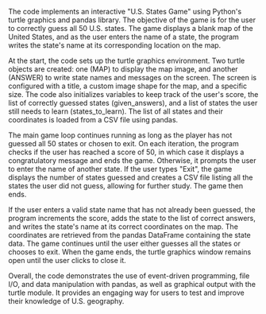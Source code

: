 The code implements an interactive "U.S. States Game" using Python's turtle graphics and pandas library. The objective of the game is for the user to correctly guess all 50 U.S. states. The game displays a blank map of the United States, and as the user enters the name of a state, the program writes the state's name at its corresponding location on the map.

At the start, the code sets up the turtle graphics environment. Two turtle objects are created: one (MAP) to display the map image, and another (ANSWER) to write state names and messages on the screen. The screen is configured with a title, a custom image shape for the map, and a specific size. The code also initializes variables to keep track of the user's score, the list of correctly guessed states (given_answers), and a list of states the user still needs to learn (states_to_learn). The list of all states and their coordinates is loaded from a CSV file using pandas.

The main game loop continues running as long as the player has not guessed all 50 states or chosen to exit. On each iteration, the program checks if the user has reached a score of 50, in which case it displays a congratulatory message and ends the game. Otherwise, it prompts the user to enter the name of another state. If the user types "Exit", the game displays the number of states guessed and creates a CSV file listing all the states the user did not guess, allowing for further study. The game then ends.

If the user enters a valid state name that has not already been guessed, the program increments the score, adds the state to the list of correct answers, and writes the state's name at its correct coordinates on the map. The coordinates are retrieved from the pandas DataFrame containing the state data. The game continues until the user either guesses all the states or chooses to exit. When the game ends, the turtle graphics window remains open until the user clicks to close it.

Overall, the code demonstrates the use of event-driven programming, file I/O, and data manipulation with pandas, as well as graphical output with the turtle module. It provides an engaging way for users to test and improve their knowledge of U.S. geography.